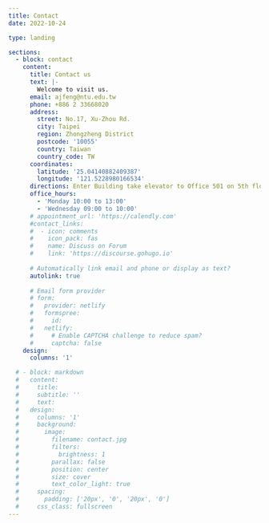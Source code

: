 ```yaml
---
title: Contact
date: 2022-10-24

type: landing

sections:
  - block: contact
    content:
      title: Contact us
      text: |-
        Welcome to visit us.
      email: ajfeng@ntu.edu.tw
      phone: +886 2 33668020
      address:
        street: No.17, Xu-Zhou Rd.
        city: Taipei
        region: Zhongzheng District
        postcode: '10055'
        country: Taiwan
        country_code: TW
      coordinates:
        latitude: '25.04140882409387'
        longitude: '121.5228980166534'
      directions: Enter Building take elevator to Office 501 on 5th floor
      office_hours:
        - 'Monday 10:00 to 13:00'
        - 'Wednesday 09:00 to 10:00'
      # appointment_url: 'https://calendly.com'
      #contact_links:
      #  - icon: comments
      #    icon_pack: fas
      #    name: Discuss on Forum
      #    link: 'https://discourse.gohugo.io'
    
      # Automatically link email and phone or display as text?
      autolink: true
    
      # Email form provider
      # form:
      #   provider: netlify
      #   formspree:
      #     id:
      #   netlify:
      #     # Enable CAPTCHA challenge to reduce spam?
      #     captcha: false
    design:
      columns: '1'

  # - block: markdown
  #   content:
  #     title:
  #     subtitle: ''
  #     text:
  #   design:
  #     columns: '1'
  #     background:
  #       image: 
  #         filename: contact.jpg
  #         filters:
  #           brightness: 1
  #         parallax: false
  #         position: center
  #         size: cover
  #         text_color_light: true
  #     spacing:
  #       padding: ['20px', '0', '20px', '0']
  #     css_class: fullscreen
---
```

